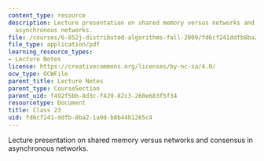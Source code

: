 ```yaml
---
content_type: resource
description: Lecture presentation on shared memory versus networks and consensus in
  asynchronous networks.
file: /courses/6-852j-distributed-algorithms-fall-2009/fd6cf241ddfb8ba21a9db8b44b1265c4_MIT6_852JF09_lec23.pdf
file_type: application/pdf
learning_resource_types:
- Lecture Notes
license: https://creativecommons.org/licenses/by-nc-sa/4.0/
ocw_type: OCWFile
parent_title: Lecture Notes
parent_type: CourseSection
parent_uid: f492f5bb-8d3c-f429-82c3-260e683f5f34
resourcetype: Document
title: Class 23
uid: fd6cf241-ddfb-8ba2-1a9d-b8b44b1265c4
---
```

Lecture presentation on shared memory versus networks and consensus in asynchronous networks.